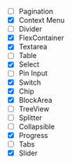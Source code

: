 - [ ] Pagination
- [x] Context Menu
- [ ] Divider
- [x] FlexContainer
- [x] Textarea
- [ ] Table
- [x] Select
- [ ] Pin Input
- [x] Switch
- [x] Chip
- [x] BlockArea
- [ ] TreeView
- [ ] Splitter
- [ ] Collapsible
- [x] Progress
- [ ] Tabs
- [x] Slider
